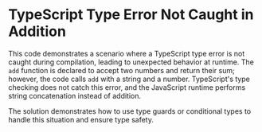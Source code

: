 # TypeScript Type Error Not Caught in Addition

This code demonstrates a scenario where a TypeScript type error is not caught during compilation, leading to unexpected behavior at runtime. The `add` function is declared to accept two numbers and return their sum; however, the code calls `add` with a string and a number.  TypeScript's type checking does not catch this error, and the JavaScript runtime performs string concatenation instead of addition.

The solution demonstrates how to use type guards or conditional types to handle this situation and ensure type safety.